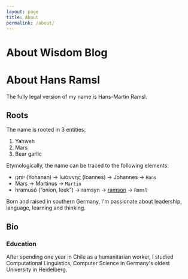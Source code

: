 ```yaml
---
layout: page
title: About
permalink: /about/
---
```


# About Wisdom Blog

# About Hans Ramsl
The fully legal version of my name is Hans-Martin Ramsl.

## Roots
The name is rooted in 3 entities:
1. Yahweh
2. Mars
3. Bear garlic

Etymologically, the name can be traced to the following elements:
* יוֹחָנָן‬ (Yohanan) → Ιωάννης (Ioannes) → Johannes → `Hans`
* Mars → Martinus → `Martin`
* hramusô (“onion, leek”) →  ramsyn →  [ramson](https://en.wikipedia.org/wiki/Allium_ursinum)  → `Ramsl`

Born and raised in southern Germany, I'm passionate about leadership, language, learning and thinking.

## Bio

### Education
After spending one year in Chile as a humanitarian worker, I studied Computational Linguistics, Computer Science in Germany's oldest University in Heidelberg.
